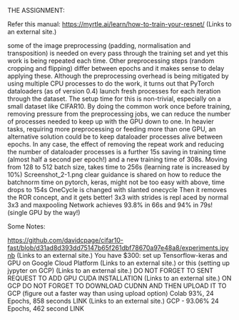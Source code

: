 THE ASSIGNMENT:
 

Refer this manual: https://myrtle.ai/learn/how-to-train-your-resnet/ (Links to an external site.)

some of the image preprocessing (padding, normalisation and transposition) is needed on every pass through the training set and yet this work is being repeated each time. Other preprocessing steps (random cropping and flipping) differ between epochs and it makes sense to delay applying these. Although the preprocessing overhead is being mitigated by using multiple CPU processes to do the work, it turns out that PyTorch dataloaders (as of version 0.4) launch fresh processes for each iteration through the dataset. The setup time for this is non-trivial, especially on a small dataset like CIFAR10. By doing the common work once before training, removing pressure from the preprocessing jobs, we can reduce the number of processes needed to keep up with the GPU down to one. In heavier tasks, requiring more preprocessing or feeding more than one GPU, an alternative solution could be to keep dataloader processes alive between epochs. In any case, the effect of removing the repeat work and reducing the number of dataloader processes is a further 15s saving in training time (almost half a second per epoch!) and a new training time of 308s.
Moving from 128 to 512 batch size, takes time to 256s (learning rate is increased by 10%)
Screenshot_2-1.png
clear guidance is shared on how to reduce the batchnorm time on pytorch, keras, might not be too easy
with above, time drops to 154s
OneCycle is changed with slanted onecycle
Then it removes the ROR concept, and it gets better!
3x3 with strides is repl
aced by normal 3x3 and maxpooling
Network achieves 93.8% in 66s and 94% in 79s! (single GPU by the way!)
 

Some Notes:

https://github.com/davidcpage/cifar10-fast/blob/d31ad8d393dd75147b65f261dbf78670a97e48a8/experiments.ipynb (Links to an external site.)
You have $300:
set up Tensorflow-keras and GPU on Google Cloud Platform  (Links to an external site.)
or this (setting up jypyter on GCP) (Links to an external site.)
DO NOT FORGET TO SENT REQUEST TO ADD GPU
CUDA INSTALLATION (Links to an external site.) ON GCP
DO NOT FORGET TO DOWNLOAD CUDNN AND THEN UPLOAD IT TO GCP (figure out a faster way than using upload option)
Colab 93%, 24 Epochs, 858 seconds LINK (Links to an external site.)
GCP - 93.06% 24 Epochs, 462 second LINK
